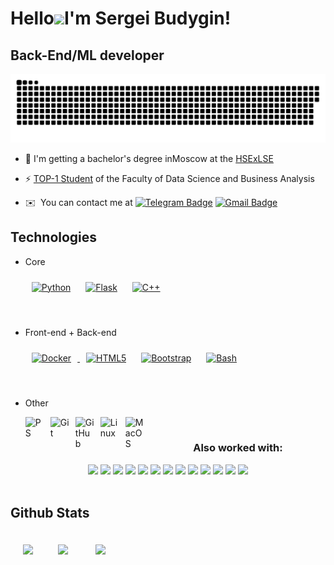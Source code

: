 Hello![](https://user-images.githubusercontent.com/18350557/176309783-0785949b-9127-417c-8b55-ab5a4333674e.gif)I'm Sergei Budygin!
==========================================================================================================================================

Back-End/ML developer
--------------------
  <p align="center">
 <img width="600" src="assets/github-snake.svg" alt="snake"/>
</p>

- 🔭 I'm getting a bachelor's degree inMoscow at the [HSExLSE](https://www.hse.ru/ba/data/)


- ⚡ [TOP-1 Student](https://www.hse.ru/ba/data/ratings) of the Faculty of Data Science and Business Analysis
  
- ✉️  You can contact me at [![Telegram Badge](https://img.shields.io/badge/-svbudygin-blue?style=flat&logo=Telegram&logoColor=white)](https://t.me/svbudygin) [![Gmail Badge](https://img.shields.io/badge/-Gmail-red?style=flat&logo=Gmail&logoColor=white)](mailto:svbudygin@gmail.com)


Technologies
-------------------
<div>  


* Core
  <p align="left">
    <a href="https://www.python.org/" target="_blank"><img style="margin: 10px" src="https://profilinator.rishav.dev/skills-assets/python-original.svg" alt="Python" height="50" /></a>  
    <a href="https://flask.palletsprojects.com/" target="_blank"><img style="margin: 10px" src="https://profilinator.rishav.dev/skills-assets/flask.png" alt="Flask" height="50" /></a>  
    <a href="https://www.cplusplus.com/" target="_blank"><img style="margin: 10px" src="https://profilinator.rishav.dev/skills-assets/cplusplus-original.svg" alt="C++" height="50" /></a> 
  </p>
<br />



* Front-end + Back-end
  <p align="left">
    <a href="https://www.docker.com/" target="_blank"><img style="margin: 10px" src="https://profilinator.rishav.dev/skills-assets/docker-original-wordmark.svg" alt="Docker" height="50" />    </a> 
  <a href="https://en.wikipedia.org/wiki/HTML5" target="_blank"><img style="margin: 10px" src="https://profilinator.rishav.dev/skills-assets/html5-original-wordmark.svg" alt="HTML5" height="50" /></a>  
  <a href="https://getbootstrap.com/docs/3.4/javascript/" target="_blank"><img style="margin: 10px" src="https://profilinator.rishav.dev/skills-assets/bootstrap-plain.svg" alt="Bootstrap" height="50" /></a>
  <a href="https://www.gnu.org/software/bash/" target="_blank"><img style="margin: 10px" src="https://profilinator.rishav.dev/skills-assets/gnu_bash-icon.svg" alt="Bash" height="50" /></a>
 </p>
 

<br />
  

* Other
  <p align="left">
    <img align="left" alt="PS" width="30px" style="padding-right:10px;" src="https://cdn.jsdelivr.net/gh/devicons/devicon/icons/photoshop/photoshop-line.svg" />
    <img align="left" alt="Git" width="30px" style="padding-right:10px;" src="https://cdn.jsdelivr.net/gh/devicons/devicon/icons/git/git-original.svg" />
    <img align="left" alt="GitHub" width="30px" style="padding-right:10px;" src="https://cdn.jsdelivr.net/gh/devicons/devicon/icons/github/github-original.svg" />
    <img align="left" alt="Linux" width="30px" style="padding-right:10px;" src="https://cdn.jsdelivr.net/gh/devicons/devicon/icons/linux/linux-original.svg" />
    <img align="left" alt="MacOS" width="30px" style="padding-right:10px;" src="https://upload.wikimedia.org/wikipedia/commons/2/22/MacOS_logo_%282017%29.svg" />
  </p>
</div>
<br />


<h3 align="center">Also worked with:</h3>

<div align="center">
  <a href="#"><img src="https://img.shields.io/badge/-Python-black?style=for-the-badge&logo=python&logoColor=white"></a>
  <a href="#"><img src="https://img.shields.io/badge/-C++-black?style=for-the-badge&logo=C&logoColor=white"></a>
  <a href="#"><img src="https://img.shields.io/badge/-SQL-black?style=for-the-badge&logo=postgresql&logoColor=white"></a>
  <a href="#"><img src="https://img.shields.io/badge/-Numpy-black?style=for-the-badge&logo=numpy&logoColor=white"></a>
  <a href="#"><img src="https://img.shields.io/badge/-Pandas-black?style=for-the-badge&logo=pandas&logoColor=white"></a>
  <a href="#"><img src="https://img.shields.io/badge/-Plotly-black?style=for-the-badge&logo=plotly&logoColor=white"></a>
  <a href="#"><img src="https://img.shields.io/badge/-Pytorch-black?style=for-the-badge&logo=pytorch&logoColor=white"></a>
  <a href="#"><img src="https://img.shields.io/badge/-FastAPI-black?style=for-the-badge&logo=fastapi&logoColor=white"></a>
  <a href="#"><img src="https://img.shields.io/badge/-Flask-black?style=for-the-badge&logo=flask&logoColor=white"></a>
  <a href="#"><img src="https://img.shields.io/badge/-Django-black?style=for-the-badge&logo=django&logoColor=white"></a>
  <a href="#"><img src="https://img.shields.io/badge/-Aiogram-black?style=for-the-badge&logo=telegram&logoColor=white"></a>
  <a href="#"><img src="https://img.shields.io/badge/-HTML-black?style=for-the-badge&logo=html5&logoColor=white"></a>
  <a href="#"><img src="https://img.shields.io/badge/-CSS-black?style=for-the-badge&logo=css3&logoColor=white"></a>
</div>

<br/>  


## Github Stats  
<img style="margin:10px; padding:10px;" align="left" src="https://github-readme-stats.vercel.app/api?username=svbudygin&show_icons=true&theme=tokyonight"/>
<img style="margin:10px; padding:10px;" src="https://github-readme-stats.vercel.app/api/top-langs/?username=svbudygin&theme=tokyonight&hide_progress=true"/>
<img style="margin:10px; padding:10px;" src="https://github-readme-streak-stats.herokuapp.com?user=svbudygin&theme=tokyonight"/>
